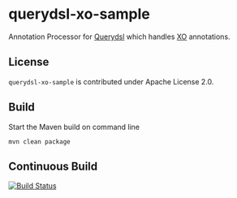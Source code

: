 querydsl-xo-sample
==================

Annotation Processor for [Querydsl](http://www.querydsl.com) which handles [XO](https://github.com/buschmais/xo) annotations.

License
-------

``querydsl-xo-sample`` is contributed under Apache License 2.0.

Build
-----

Start the Maven build on command line

    mvn clean package

Continuous Build
----------------

[![Build Status](https://secure.travis-ci.org/BluWings/querydsl-xo-sample.png)](http://travis-ci.org/BluWings/querydsl-xo-sample)